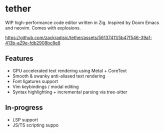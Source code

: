 # tether

WIP high-performance code editor written in Zig. Inspired by Doom Emacs and neovim. Comes with explosions.

https://github.com/zackradisic/tether/assets/56137411/5b47f546-39af-413b-a29e-fdb2908bc8e8


## Features
- GPU accelerated text rendering using Metal + CoreText
- Smooth & swanky anti-aliased text rendering
- Font ligatures support
- Vim keybindings / modal editing
- Syntax highlighting + incremental parsing via tree-sitter

## In-progress
- LSP support
- JS/TS scripting suppo  
